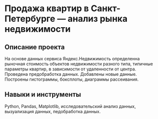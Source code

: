 # Продажа квартир в Санкт-Петербурге — анализ рынка недвижимости

## Описание проекта

На основе данных сервиса Яндекс.Недвижимость определенна рыночная стоимость объектов недвижимости разного типа, типичные параметры квартир, в зависимости от
удаленности от центра. Проведена предобработка данных. Добавлены новые данные. Построены гистограммы, боксплоты, диаграммы рассеивания.

## Навыки и инструменты

Python, Pandas, Matplotlib, исследовательский анализ данных, вызуализация данных, педобработка данных.
